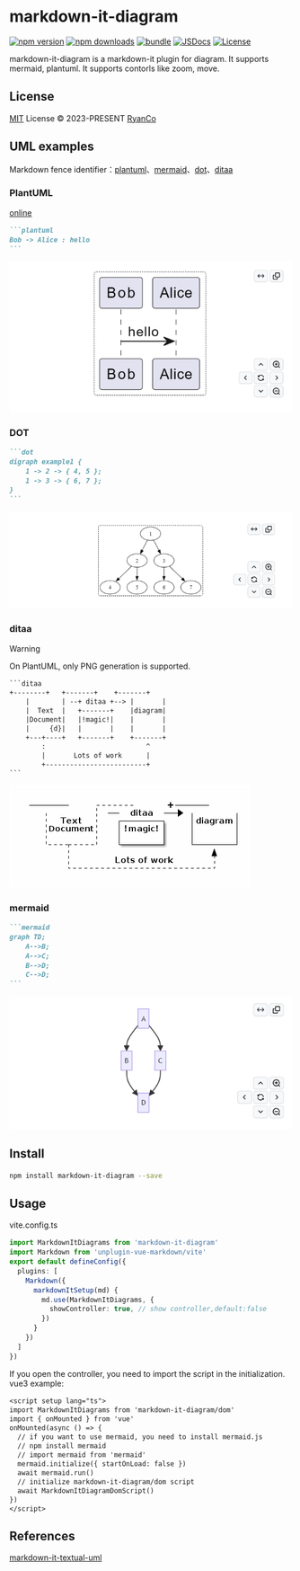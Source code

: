 # markdown-it-diagram

[![npm version][npm-version-src]][npm-version-href]
[![npm downloads][npm-downloads-src]][npm-downloads-href]
[![bundle][bundle-src]][bundle-href]
[![JSDocs][jsdocs-src]][jsdocs-href]
[![License][license-src]][license-href]

markdown-it-diagram is a markdown-it plugin for diagram. It supports mermaid, plantuml. It supports contorls like zoom, move.

## License

[MIT](./LICENSE) License © 2023-PRESENT [RyanCo](https://github.com/rr210)

## UML examples
Markdown fence identifier：[plantuml](https://plantuml.com/)、[mermaid](https://github.com/mermaid-js/mermaid)、[dot](https://graphviz.gitlab.io/doc/info/lang.html)、[ditaa](https://ditaa.sourceforge.net/)

### PlantUML

[online](https://www.plantuml.com/plantuml/uml/)

````markdown
```plantuml
Bob -> Alice : hello
```
````
![plantuml](./assets/plantuml.png)

### DOT

````markdown
```dot
digraph example1 {
    1 -> 2 -> { 4, 5 };
    1 -> 3 -> { 6, 7 };
}
```
````
![dot](./assets/dot.png)

### ditaa
> [!WARNING]
> On PlantUML, only PNG generation is supported.
````
```ditaa
+--------+   +-------+    +-------+
    |        | --+ ditaa +--> |       |
    |  Text  |   +-------+    |diagram|
    |Document|   |!magic!|    |       |
    |     {d}|   |       |    |       |
    +---+----+   +-------+    +-------+
        :                         ^
        |       Lots of work      |
        +-------------------------+
```
````
![ditaa](./assets/ditaa.png)

### mermaid

````markdown
```mermaid
graph TD;
    A-->B;
    A-->C;
    B-->D;
    C-->D;
```
````
![mermaid](./assets/mermaid.png)

## Install
```bash
npm install markdown-it-diagram --save
```
## Usage
vite.config.ts
```ts
import MarkdownItDiagrams from 'markdown-it-diagram'
import Markdown from 'unplugin-vue-markdown/vite'
export default defineConfig({
  plugins: [
    Markdown({
      markdownItSetup(md) {
        md.use(MarkdownItDiagrams, {
          showController: true, // show controller,default:false
        })
      }
    })
  ]
})
```
If you open the controller, you need to import the script in the initialization.
vue3 example:
```vue
<script setup lang="ts">
import MarkdownItDiagrams from 'markdown-it-diagram/dom'
import { onMounted } from 'vue'
onMounted(async () => {
  // if you want to use mermaid, you need to install mermaid.js
  // npm install mermaid
  // import mermaid from 'mermaid'
  mermaid.initialize({ startOnLoad: false })
  await mermaid.run()
  // initialize markdown-it-diagram/dom script
  await MarkdownItDiagramDomScript()
})
</script>
```
## References

[markdown-it-textual-uml](https://github.com/manastalukdar/markdown-it-textual-uml)

<!-- Badges -->

[npm-version-src]: https://img.shields.io/npm/v/markdown-it-diagram?style=flat&colorA=080f12&colorB=1fa669
[npm-version-href]: https://npmjs.com/package/markdown-it-diagram
[npm-downloads-src]: https://img.shields.io/npm/dm/markdown-it-diagram?style=flat&colorA=080f12&colorB=1fa669
[npm-downloads-href]: https://npmjs.com/package/markdown-it-diagram
[bundle-src]: https://img.shields.io/bundlephobia/minzip/markdown-it-diagram?style=flat&colorA=080f12&colorB=1fa669&label=minzip
[bundle-href]: https://bundlephobia.com/result?p=markdown-it-diagram
[license-src]: https://img.shields.io/github/license/rr210/markdown-it-diagram.svg?style=flat&colorA=080f12&colorB=1fa669
[license-href]: https://github.com/rr210/markdown-it-diagram/blob/main/LICENSE
[jsdocs-src]: https://img.shields.io/badge/jsdocs-reference-080f12?style=flat&colorA=080f12&colorB=1fa669
[jsdocs-href]: https://www.jsdocs.io/package/markdown-it-diagram
